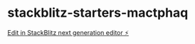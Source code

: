 # stackblitz-starters-mactphaq

[Edit in StackBlitz next generation editor ⚡️](https://stackblitz.com/~/github.com/firemoney81-naldon/stackblitz-starters-mactphaq)